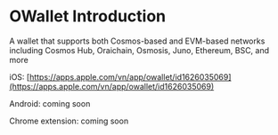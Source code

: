 # OWallet Introduction

A wallet that supports both Cosmos-based and EVM-based networks including Cosmos Hub, Oraichain, Osmosis, Juno, Ethereum, BSC, and more

iOS: [https://apps.apple.com/vn/app/owallet/id1626035069](https://apps.apple.com/vn/app/owallet/id1626035069)

Android: coming soon

Chrome extension: coming soon

